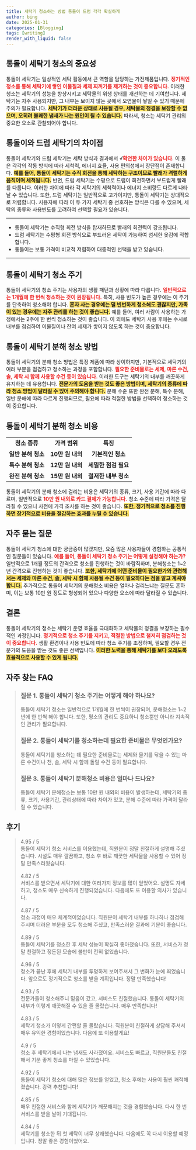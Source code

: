 ```yaml
---
title: 세탁기 청소하는 방법 통돌이 드럼 각각 확실하게
author: bing
date: 2025-01-31
categories: [Blogging]
tags: [writing]
render_with_liquid: false
---
```



<h2 id='통돌이 세탁기 청소의 중요성'>통돌이 세탁기 청소의 중요성</h2>

<p>통돌이 세탁기는 일상적인 세탁 활동에서 큰 역할을 담당하는 가전제품입니다. <b><span style="color: #ee2323;">정기적인 청소를 통해 세탁기에 쌓인 이물질과 세제 찌꺼기를 제거하는 것이 중요합니다.</span></b> 이러한 청소는 세탁기의 성능을 향상시키고 세탁물의 위생 상태를 개선하는 데 기여합니다. 세탁기는 자주 사용되지만, 그 내부는 보이지 않는 곳에서 오염물이 쌓일 수 있기 때문에 주의가 필요합니다. <b><span style="background-color: #ffe066;">세탁기가 더러운 상태로 사용될 경우, 세탁물의 청결을 보장할 수 없으며, 오히려 불쾌한 냄새가 나는 원인이 될 수 있습니다.</span></b> 따라서, 청소는 세탁기 관리의 중요한 요소로 관찰되어야 합니다.</p>

<h2 id='통돌이와 드럼 세탁기의 차이점'>통돌이와 드럼 세탁기의 차이점</h2>

<p>통돌이 세탁기와 드럼 세탁기는 세탁 방식과 결과에서 √<b><span style="color: #ee2323;">확연한 차이가 있습니다</span></b>. 이 둘은 각각의 작동 방식에 따라 세척력, 에너지 효율, 사용 편의성에서 장단점이 존재합니다. <b><span style="background-color: #ffe066;">예를 들어, 통돌이 세탁기는 수직 회전을 통해 세탁하는 구조이므로 빨래가 격렬하게 움직이며 세척됩니다.</span></b> 반면, 드럼 세탁기는 수평으로 드럼이 회전하면서 부드럽게 빨래를 다룹니다. 이러한 차이에 따라 각 세탁기의 세척력이나 에너지 소비량도 다르게 나타날 수 있습니다. 또한, 드럼 세탁기는 일반적으로 고가이지만, 통돌이 세탁기는 상대적으로 저렴합니다. 사용자에 따라 이 두 가지 세탁기 중 선호하는 방식은 다를 수 있으며, 세탁의 종류와 사용빈도를 고려하여 선택할 필요가 있습니다.</p>

<hr />

<ul>
    <li>통돌이 세탁기는 수직형 회전 방식을 탑재하므로 빨래의 회전력이 강조됩니다.</li>
    <li>드럼 세탁기는 수평형 회전 방식으로 부드러운 세탁이 가능하여 섬세한 옷감에 적합합니다.</li>
    <li>통돌이는 보통 가격이 비교적 저렴하여 대중적인 선택을 받고 있습니다.</li>
</ul>

<hr />

<h2 id='통돌이 세탁기 청소 주기'>통돌이 세탁기 청소 주기</h2>

<p>통돌이 세탁기의 청소 주기는 사용자의 생활 패턴과 상황에 따라 다릅니다. <b><span style="color: #ee2323;">일반적으로는 1개월에 한 번씩 청소하는 것이 권장됩니다.</span></b> 특히, 사용 빈도가 높은 경우에는 이 주기를 단축하여 청소해야 합니다. <b><span style="background-color: #ffe066;">혼자 사는 경우에는 덜 빈번하게 청소해도 괜찮지만, 가족이 있는 경우에는 자주 관리를 하는 것이 좋습니다.</span></b> 예를 들어, 여러 사람이 사용하는 가정에서는 2주에 한 번씩 청소하는 것이 좋습니다. 이 외에도 세탁기 사용 후에는 수시로 내부를 점검하여 이물질이나 잔여 세제가 쌓이지 않도록 하는 것이 중요합니다.</p>

<h2 id='통돌이 세탁기 분해 청소 방법'>통돌이 세탁기 분해 청소 방법</h2>

<p>통돌이 세탁기의 분해 청소 방법은 특정 제품에 따라 상이하지만, 기본적으로 세탁기의 여러 부분을 점검하고 청소하는 과정을 포함합니다. <b><span style="color: #ee2323;">필요한 준비물로는 세제, 마른 수건, 솔, 세탁 시 함께 사용할 수건 등이 있습니다.</span></b> 이러한 도구는 세탁기의 내부를 깨끗하게 유지하는 데 유용합니다. <b><span style="background-color: #ffe066;">전문가의 도움을 받는 것도 좋은 방법이며, 세탁기의 종류에 따라 청소 방법이 달라질 수 있어 주의해야 합니다.</span></b> 분해 수준 또한 완전 분해, 특수 분해, 일반 분해에 따라 다르게 진행되므로, 필요에 따라 적절한 방법을 선택하여 청소하는 것이 중요합니다.</p>

<h2 id='통돌이 세탁기 분해 청소 비용'>통돌이 세탁기 분해 청소 비용</h2>

<table>
    <tr>
        <td style="text-align: center; height: 17px;"><b>청소 종류</b></td>
        <td style="text-align: center; height: 17px;"><b>가격 범위</b></td>
        <td style="text-align: center; height: 17px;"><b>특징</b></td>
    </tr>
    <tr>
        <td style="text-align: center; height: 17px;"><b>일반 분해 청소</b></td>
        <td style="text-align: center; height: 17px;"><b>10만 원 내외</b></td>
        <td style="text-align: center; height: 17px;"><b>기본적인 청소</b></td>
    </tr>
    <tr>
        <td style="text-align: center; height: 17px;"><b>특수 분해 청소</b></td>
        <td style="text-align: center; height: 17px;"><b>12만 원 내외</b></td>
        <td style="text-align: center; height: 17px;"><b>세밀한 점검 필요</b></td>
    </tr>
    <tr>
        <td style="text-align: center; height: 17px;"><b>완전 분해 청소</b></td>
        <td style="text-align: center; height: 17px;"><b>15만 원 내외</b></td>
        <td style="text-align: center; height: 17px;"><b>철저한 내부 청소</b></td>
    </tr>
</table>

<p>통돌이 세탁기의 분해 청소에 걸리는 비용은 세탁기의 종류, 크기, 사용 기간에 따라 다르며, 일반적으로 <b><span style="color: #ee2323;">10만 원 내외로 카드 결제가 가능합니다.</span></b> 청소 수준에 따라 가격은 달라질 수 있으니 사전에 가격 조사를 하는 것이 좋습니다. <b><span style="background-color: #ffe066;">또한, 정기적으로 청소를 진행하면 장기적으로 비용을 절감하는 효과를 누릴 수 있습니다.</span></b></p>

<h2 id='자주 묻는 질문'>자주 묻는 질문</h2>

<p>통돌이 세탁기 청소에 대한 궁금증이 많겠지만, 요즘 많은 사용자들이 경험하는 공통적인 질문들이 있습니다. <b><span style="color: #ee2323;">예를 들어, 통돌이 세탁기 청소 주기는 어떻게 설정해야 하는가?</span></b> 일반적으로 1개월 정도의 간격으로 청소를 진행하는 것이 바람직하며, 분해청소는 1~2년 간격으로 진행하는 것이 좋습니다. <b><span style="background-color: #ffe066;">또한, 세탁기에 어떤 준비물이 필요한가와 관련해서는 세제와 마른 수건, 솔, 세탁 시 함께 사용될 수건 등이 필요하다는 점을 알고 계셔야 합니다.</span></b> 추가적으로 통돌이 세탁기의 분해청소 비용은 얼마나 걸리느냐는 질문도 흔하며, 이는 보통 10만 원 정도로 형성되어 있으나 다양한 요소에 따라 달라질 수 있습니다.</p>

<h2 id='결론'>결론</h2>

<p>통돌이 세탁기의 청소는 세탁기 운영 효율을 극대화하고 세탁물의 청결을 보장하는 필수적인 과정입니다. <b><span style="color: #ee2323;">정기적으로 청소 주기를 지키고, 적절한 방법으로 철저히 점검하는 것이 중요합니다.</span></b> 생활 환경이나 사용 빈도에 따라 청소 주기를 조정하며, 필요할 경우 전문가의 도움을 받는 것도 좋은 선택입니다. <b><span style="background-color: #ffe066;">이러한 노력을 통해 세탁기를 보다 오래도록 효율적으로 사용할 수 있게 됩니다.</span></b></p>


<h2 id='자주_찾는_FAQ'>자주 찾는 FAQ</h2>
<div itemscope="" itemtype="https://schema.org/FAQPage"> 
<blockquote> 
<div itemscope="" itemprop="mainEntity" itemtype="https://schema.org/Question"> 
<h3 itemprop="name">질문 1. 통돌이 세탁기 청소 주기는 어떻게 해야 하나요?</h3> 
<div itemscope="" itemprop="acceptedAnswer" itemtype="https://schema.org/Answer"> 
<span itemprop="text"> 
<p>통돌이 세탁기 청소는 일반적으로 1개월에 한 번씩이 권장되며, 분해청소는 1~2년에 한 번씩 해야 합니다. 또한, 평소의 관리도 중요하니 청소뿐만 아니라 지속적인 관리가 필요합니다.</p> 
</span> 
</div> 
</div> 
<div itemscope="" itemprop="mainEntity" itemtype="https://schema.org/Question"> 
<h3 itemprop="name">질문 2. 통돌이 세탁기를 청소하는데 필요한 준비물은 무엇인가요?</h3> 
<div itemscope="" itemprop="acceptedAnswer" itemtype="https://schema.org/Answer"> 
<span itemprop="text"> 
<p>통돌이 세탁기를 청소하는 데 필요한 준비물로는 세제와 물기를 닦을 수 있는 마른 수건이나 천, 솔, 세탁 시 함께 돌릴 수건 등이 필요합니다.</p> 
</span> 
</div> 
</div> 
<div itemscope="" itemprop="mainEntity" itemtype="https://schema.org/Question"> 
<h3 itemprop="name">질문 3. 통돌이 세탁기 분해청소 비용은 얼마나 드나요?</h3> 
<div itemscope="" itemprop="acceptedAnswer" itemtype="https://schema.org/Answer"> 
<span itemprop="text"> 
<p>통돌이 세탁기 분해청소는 보통 10만 원 내외의 비용이 발생하는데, 세탁기의 종류, 크기, 사용기간, 관리상태에 따라 차이가 있고, 분해 수준에 따라 가격이 달라질 수 있습니다.</p> 
</span> 
</div> 
</div> 
</blockquote> 
</div>
<h2 id='후기'>후기</h2>
<div itemscope itemtype="https://schema.org/Product">
  <blockquote>
  <div itemprop="review" itemscope itemtype="https://schema.org/Review">
      <div itemprop="reviewRating" itemscope itemtype="https://schema.org/Rating"> <span itemprop="ratingValue">4.95</span> / <span itemprop="bestRating">5</span> </div>
      <span itemprop="reviewBody">통돌이 세탁기 청소 서비스를 이용했는데, 직원분이 정말 친절하게 설명해 주셨습니다. 시설도 매우 깔끔하고, 청소 후 바로 깨끗한 세탁물을 사용할 수 있어 정말 만족스러웠습니다.</span>
  </div>
  <br>
  <div itemprop="review" itemscope itemtype="https://schema.org/Review">
      <div itemprop="reviewRating" itemscope itemtype="https://schema.org/Rating"> <span itemprop="ratingValue">4.82</span> / <span itemprop="bestRating">5</span> </div>
      <span itemprop="reviewBody">서비스를 받으면서 세탁기에 대한 여러가지 정보를 많이 얻었어요. 설명도 자세하고, 청소도 매우 신속하게 진행되었습니다. 다음에도 또 이용할 의사가 있습니다.</span>
  </div>
  <br>
  <div itemprop="review" itemscope itemtype="https://schema.org/Review">
      <div itemprop="reviewRating" itemscope itemtype="https://schema.org/Rating"> <span itemprop="ratingValue">4.87</span> / <span itemprop="bestRating">5</span> </div>
      <span itemprop="reviewBody">청소 과정이 매우 체계적이었습니다. 직원분이 세탁기 내부를 하나하나 점검해 주시며 더러운 부분을 모두 청소해 주셨고, 만족스러운 결과에 기분이 좋습니다.</span>
  </div>
  <br>
  <div itemprop="review" itemscope itemtype="https://schema.org/Review">
      <div itemprop="reviewRating" itemscope itemtype="https://schema.org/Rating"> <span itemprop="ratingValue">4.89</span> / <span itemprop="bestRating">5</span> </div>
      <span itemprop="reviewBody">통돌이 세탁기를 청소한 후 세탁 성능이 확실히 좋아졌습니다. 또한, 서비스가 정말 친절하고 정돈된 모습에 불만이 전혀 없었습니다.</span>
  </div>
  <br>
  <div itemprop="review" itemscope itemtype="https://schema.org/Review">
      <div itemprop="reviewRating" itemscope itemtype="https://schema.org/Rating"> <span itemprop="ratingValue">4.96</span> / <span itemprop="bestRating">5</span> </div>
      <span itemprop="reviewBody">청소가 끝난 후에 세탁기 내부를 투명하게 보여주셔서 그 변화가 눈에 띄었습니다. 앞으로도 정기적으로 청소를 받을 계획입니다. 정말 만족했습니다!</span>
  </div>
  <br>
  <div itemprop="review" itemscope itemtype="https://schema.org/Review">
      <div itemprop="reviewRating" itemscope itemtype="https://schema.org/Rating"> <span itemprop="ratingValue">4.93</span> / <span itemprop="bestRating">5</span> </div>
      <span itemprop="reviewBody">전문가들이 청소해주니 믿음이 갔고, 서비스도 친절했습니다. 통돌이 세탁기의 내부가 이렇게 깨끗해질 수 있을 줄 몰랐습니다. 매우 만족합니다!</span>
  </div>
  <br>
  <div itemprop="review" itemscope itemtype="https://schema.org/Review">
      <div itemprop="reviewRating" itemscope itemtype="https://schema.org/Rating"> <span itemprop="ratingValue">4.83</span> / <span itemprop="bestRating">5</span> </div>
      <span itemprop="reviewBody">세탁기 청소가 이렇게 간편할 줄 몰랐습니다. 직원분이 친절하게 상담해 주셔서 매우 유익한 경험이었습니다. 다음에 또 이용할게요!</span>
  </div>
  <br>
  <div itemprop="review" itemscope itemtype="https://schema.org/Review">
      <div itemprop="reviewRating" itemscope itemtype="https://schema.org/Rating"> <span itemprop="ratingValue">4.9</span> / <span itemprop="bestRating">5</span> </div>
      <span itemprop="reviewBody">청소 후 세탁기에서 나는 냄새도 사라졌어요. 서비스도 빠르고, 직원분들도 친절해서 기분 좋게 청소를 마칠 수 있었습니다.</span>
  </div>
  <br>
  <div itemprop="review" itemscope itemtype="https://schema.org/Review">
      <div itemprop="reviewRating" itemscope itemtype="https://schema.org/Rating"> <span itemprop="ratingValue">4.92</span> / <span itemprop="bestRating">5</span> </div>
      <span itemprop="reviewBody">통돌이 세탁기 청소에 대해 많은 정보를 얻었고, 청소 후에는 사용이 훨씬 쾌적해졌습니다. 강력 추천합니다!</span>
  </div>
  <br>
  <div itemprop="review" itemscope itemtype="https://schema.org/Review">
      <div itemprop="reviewRating" itemscope itemtype="https://schema.org/Rating"> <span itemprop="ratingValue">4.85</span> / <span itemprop="bestRating">5</span> </div>
      <span itemprop="reviewBody">매우 친절한 서비스와 함께 세탁기가 깨끗해지는 것을 경험했습니다. 다시 한 번 서비스를 받을 날이 기대됩니다.</span>
  </div>
  <br>
  <div itemprop="review" itemscope itemtype="https://schema.org/Review">
      <div itemprop="reviewRating" itemscope itemtype="https://schema.org/Rating"> <span itemprop="ratingValue">4.84</span> / <span itemprop="bestRating">5</span> </div>
      <span itemprop="reviewBody">세탁기를 청소한 뒤 첫 세탁이 너무 상쾌했습니다. 다음에도 꼭 다시 이용할 예정입니다. 정말 좋은 경험이었어요.</span>
  </div>
  </blockquote>
</div>
